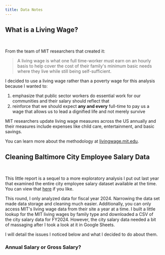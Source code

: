 ```yaml
---
title: Data Notes
---
```


## What is a Living Wage?
<br>

From the team of MIT researchers that created it:  
> A living wage is what one full time-worker must earn on an hourly basis to help cover the cost of their family's minimum basic needs
where they live while still being self-sufficient. 

I decided to use a living wage rather than a poverty wage for this analysis because I wanted to:
1. emphasize that public sector workers do essential work for our communities and their salary should reflect that
2. reinforce that we should expect **any and every** full-time to pay us a wage that allows us to lead a dignified life
and not merely survive

MIT researchers update living wage measures across the US annually and their measures include expenses like child care, entertainment, and
basic savings.

You can learn more about the methodology at [livingwage.mit.edu](https://livingwage.mit.edu).

## Cleaning Baltimore City Employee Salary Data
<br>

This little report is a sequel to a more exploratory analysis I put out last year that examined the entire city employee salary dataset
available at the time. You can view that [here](https://citysalaries.johnwmathena.com) if you like. 

This round, I only analyzed data for
fiscal year 2024. Narrowing the data set made data storage and cleaning much easier. Additionally, you can only access MIT's living wage data
from their site a year at a time. I built a little lookup for the MIT living wages by family type and downloaded a CSV of the city salary
data for FY2024. However, the city salary data needed a bit of massaging after I took a look at it in Google Sheets.

I will detail the issues I noticed below and what I decided to do about them.

### Annual Salary or Gross Salary?
<br>


